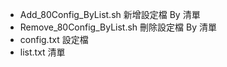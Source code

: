 - Add_80Config_ByList.sh 新增設定檔 By 清單
- Remove_80Config_ByList.sh 刪除設定檔 By 清單
- config.txt 設定檔
- list.txt 清單
